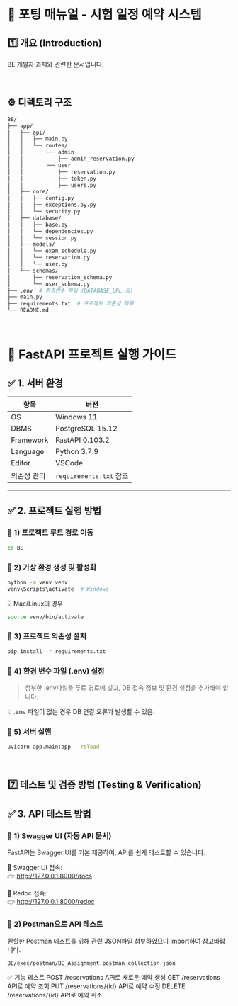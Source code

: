 # 📌 포팅 매뉴얼 - 시험 일정 예약 시스템

## 1️⃣ 개요 (Introduction)

BE 개발자 과제와 관련한 문서입니다.

<br>

## ⚙️ 디렉토리 구조

```bash
BE/
├── app/
│   ├── api/
│   │   ├── main.py
│   │   └── routes/
│   │       ├── admin
│   │           ├── admin_reservation.py
│   │       └── user
│   │           ├── reservation.py
│   │           ├── token.py
│   │           ├── users.py
│   ├── core/
│   │   ├── config.py
│   │   ├── exceptions.py.py
│   │   └── security.py
│   ├── database/
│   │   ├── base.py
│   │   └── dependencies.py
│   │   └── session.py
│   ├── models/
│   │   └── exam_schedule.py
│   │   └── reservation.py
│   │   └── user.py
│   └── schemas/
│       ├── reservation_schema.py
│       └── user_schema.py
├── .env  # 환경변수 파일 (DATABASE_URL 등)
├── main.py
├── requirements.txt  # 프로젝트 의존성 목록
└── README.md

```

<br>

# 🚀 FastAPI 프로젝트 실행 가이드

## ✅ 1. 서버 환경

| 항목        | 버전                    |
| ----------- | ----------------------- |
| OS          | Windows 11              |
| DBMS        | PostgreSQL 15.12        |
| Framework   | FastAPI 0.103.2         |
| Language    | Python 3.7.9            |
| Editor      | VSCode                  |
| 의존성 관리 | `requirements.txt` 참조 |

---

## ✅ 2. 프로젝트 실행 방법

### 📌 1) 프로젝트 루트 경로 이동

```bash
cd BE
```

### 📌 2) 가상 환경 생성 및 활성화

```bash
python -m venv venv
venv\Scripts\activate  # Windows
```

💡 Mac/Linux의 경우

```bash
source venv/bin/activate
```

### 📌 3) 프로젝트 의존성 설치

```bash
pip install -r requirements.txt
```

### 📌 4) 환경 변수 파일 (.env) 설정

> 첨부한 .env파일을 루트 경로에 넣고, DB 접속 정보 및 환경 설정을 추가해야 합니다.

💡 .env 파일이 없는 경우 DB 연결 오류가 발생할 수 있음.

### 📌 5) 서버 실행

```bash
uvicorn app.main:app --reload
```

<br>

## 7️⃣ 테스트 및 검증 방법 (Testing & Verification)

## ✅ 3. API 테스트 방법

### 📌 1) Swagger UI (자동 API 문서)

FastAPI는 Swagger UI를 기본 제공하여, API를 쉽게 테스트할 수 있습니다.

📍 Swagger UI 접속: <br>
👉 http://127.0.0.1:8000/docs

📍 Redoc 접속: <br>
👉 http://127.0.0.1:8000/redoc

### 📌 2) Postman으로 API 테스트

원할한 Postman 테스트를 위해 관련 JSON파일 첨부하였으니 import하여 참고바랍니다.

```bash
BE/exec/postman/BE_Assignment.postman_collection.json
```

✅ 기능 테스트
POST /reservations API로 새로운 예약 생성
GET /reservations API로 예약 조회
PUT /reservations/{id} API로 예약 수정
DELETE /reservations/{id} API로 예약 취소
